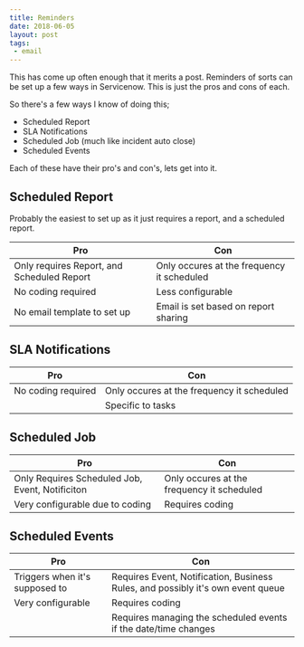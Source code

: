 ```yaml
---
title: Reminders
date: 2018-06-05
layout: post
tags:
 - email
---
```

This has come up often enough that it merits a post.  Reminders of sorts can be set up a few ways in Servicenow.  This is just the pros and cons of each.

<!--more-->

So there's a few ways I know of doing this;

- Scheduled Report
- SLA Notifications
- Scheduled Job (much like incident auto close)
- Scheduled Events

Each of these have their pro's and con's, lets get into it.

## Scheduled Report

Probably the easiest to set up as it just requires a report, and a scheduled report.

| Pro                                             | Con                                        |
| ----------------------------------------------- | ------------------------------------------ |
| Only requires Report, and Scheduled Report      | Only occures at the frequency it scheduled |
| No coding required                              | Less configurable                          |
| No email template to set up                     | Email is set based on report sharing       |

## SLA Notifications

| Pro                                             | Con                                        |
| ----------------------------------------------- | ------------------------------------------ |
| No coding required                              | Only occures at the frequency it scheduled |
|                                                 | Specific to tasks                          |

## Scheduled Job

| Pro                                             | Con                                        |
| ----------------------------------------------- | ------------------------------------------ |
| Only Requires Scheduled Job, Event, Notificiton | Only occures at the frequency it scheduled |
| Very configurable due to coding                 | Requires coding                            |

## Scheduled Events

| Pro                            | Con                                                                             |
| ------------------------------ | ------------------------------------------------------------------------------- |
| Triggers when it's supposed to | Requires Event, Notification, Business Rules, and possibly it's own event queue |
| Very configurable              | Requires coding                                                                 |
|                                | Requires managing the scheduled events if the date/time changes                 |
